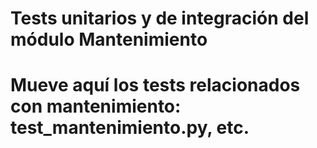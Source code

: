 # Tests unitarios y de integración del módulo Mantenimiento
# Mueve aquí los tests relacionados con mantenimiento: test_mantenimiento.py, etc.
